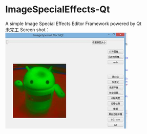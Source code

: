 ImageSpecialEffects-Qt
======================

A simple Image Special Effects Editor Framework powered by Qt
<br />
未完工
Screen shot：
<img src="https://raw.githubusercontent.com/garzon/ImageSpecialEffects-Qt/master/imageSpecialEffects.jpg" />